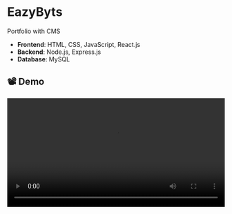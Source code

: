 # EazyByts

Portfolio with CMS

- **Frontend**: HTML, CSS, JavaScript, React.js  
- **Backend**: Node.js, Express.js  
- **Database**: MySQL

## 📽️ Demo
<video src="https://github.com/user-attachments/assets/b07f3a70-0c06-44e2-b5ed-218c5eb0914b" width="100%" controls autoplay loop></video>











